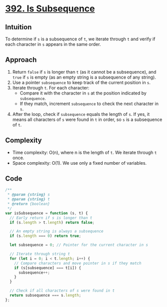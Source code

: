 # [392. Is Subsequence](https://leetcode.com/problems/is-subsequence/description/)

## Intuition

To determine if `s` is a subsequence of `t`, we iterate through `t` and verify if each character in `s` appears in the same order.

## Approach

1.  Return `false` if `s` is longer than `t` (as it cannot be a subsequence), and `true` if `s` is empty (as an empty string is a subsequence of any string).
2.  Use a pointer `subsequence` to keep track of the current position in `s`.
3.  Iterate through `t`. For each character:
    - Compare it with the character in `s` at the position indicated by `subsequence`.
    - If they match, increment `subsequence` to check the next character in `s`.
4.  After the loop, check if `subsequence` equals the length of `s`. If yes, it means all characters of `s` were found in `t` in order, so `s` is a subsequence of `t`.

## Complexity

- Time complexity: O(n), where n is the length of `t`. We iterate through `t` once.
- Space complexity: O(1). We use only a fixed number of variables.

## Code

```javascript
/**
 * @param {string} s
 * @param {string} t
 * @return {boolean}
 */
var isSubsequence = function (s, t) {
  // Early return if s is longer than t
  if (s.length > t.length) return false;

  // An empty string is always a subsequence
  if (s.length === 0) return true;

  let subsequence = 0; // Pointer for the current character in s

  // Iterate through string t
  for (let i = 0; i < t.length; i++) {
    // Compare characters and move pointer in s if they match
    if (s[subsequence] === t[i]) {
      subsequence++;
    }
  }

  // Check if all characters of s were found in t
  return subsequence === s.length;
};
```
